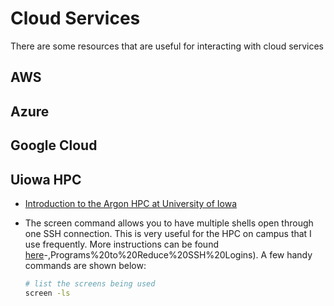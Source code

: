 # Cloud Services

There are some resources that are useful for interacting with cloud services

## AWS

## Azure

## Google Cloud

## Uiowa HPC

- [Introduction to the Argon HPC at University of Iowa](https://www.youtube.com/watch?v=HhLEqy2ic-k)
- The screen command allows you to have multiple shells open through one SSH connection. This is very useful for the HPC on campus that I use frequently. More instructions can be found [here](https://wiki.uiowa.edu/display/hpcdocs/Tips+for+Reducing+the+Number+of+Duo+Two-Factor+Logins#TipsforReducingtheNumberofDuoTwoFactorLogins-ProgramstoReduceSSHLogins:~:text=application.)-,Programs%20to%20Reduce%20SSH%20Logins). A few handy commands are shown below:

    ```sh
    # list the screens being used
    screen -ls
    ```
